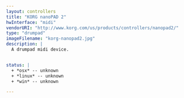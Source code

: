 ```yaml
---
layout: controllers
title: "KORG nanoPAD 2"
hwInterface: "midi"
vendorURI: "http://www.korg.com/us/products/controllers/nanopad2/"
type: "drumpad"
imageFilename: "korg-nanopad2.jpg"
description: |
  A drumpad midi device.


status: |
  + *osx* -- unknown
  + *linux* -- unknown
  + *win* -- unknown

---
```

